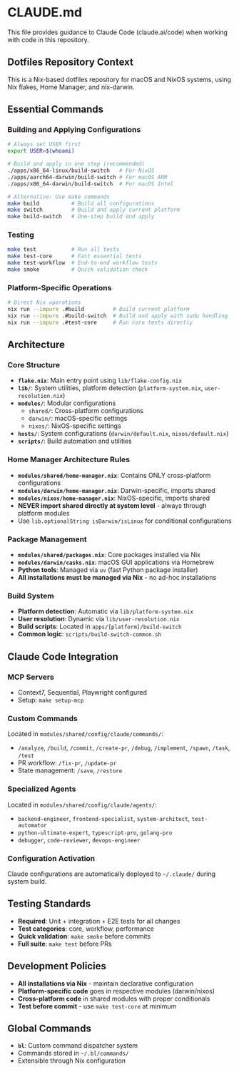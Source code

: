 # CLAUDE.md

This file provides guidance to Claude Code (claude.ai/code) when working with code in this repository.

## Dotfiles Repository Context

This is a Nix-based dotfiles repository for macOS and NixOS systems, using Nix flakes, Home Manager, and nix-darwin.

## Essential Commands

### Building and Applying Configurations

```bash
# Always set USER first
export USER=$(whoami)

# Build and apply in one step (recommended)
./apps/x86_64-linux/build-switch   # For NixOS
./apps/aarch64-darwin/build-switch # For macOS ARM
./apps/x86_64-darwin/build-switch  # For macOS Intel

# Alternative: Use make commands
make build          # Build all configurations
make switch         # Build and apply current platform
make build-switch   # One-step build and apply
```

### Testing

```bash
make test           # Run all tests
make test-core      # Fast essential tests
make test-workflow  # End-to-end workflow tests  
make smoke          # Quick validation check
```

### Platform-Specific Operations

```bash
# Direct Nix operations
nix run --impure .#build         # Build current platform
nix run --impure .#build-switch  # Build and apply with sudo handling
nix run --impure .#test-core     # Run core tests directly
```

## Architecture

### Core Structure
- **`flake.nix`**: Main entry point using `lib/flake-config.nix`
- **`lib/`**: System utilities, platform detection (`platform-system.nix`, `user-resolution.nix`)
- **`modules/`**: Modular configurations
  - `shared/`: Cross-platform configurations
  - `darwin/`: macOS-specific settings
  - `nixos/`: NixOS-specific settings
- **`hosts/`**: System configurations (`darwin/default.nix`, `nixos/default.nix`)
- **`scripts/`**: Build automation and utilities

### Home Manager Architecture Rules
- **`modules/shared/home-manager.nix`**: Contains ONLY cross-platform configurations
- **`modules/darwin/home-manager.nix`**: Darwin-specific, imports shared
- **`modules/nixos/home-manager.nix`**: NixOS-specific, imports shared
- **NEVER import shared directly at system level** - always through platform modules
- Use `lib.optionalString isDarwin/isLinux` for conditional configurations

### Package Management
- **`modules/shared/packages.nix`**: Core packages installed via Nix
- **`modules/darwin/casks.nix`**: macOS GUI applications via Homebrew
- **Python tools**: Managed via `uv` (fast Python package installer)
- **All installations must be managed via Nix** - no ad-hoc installations

### Build System
- **Platform detection**: Automatic via `lib/platform-system.nix`
- **User resolution**: Dynamic via `lib/user-resolution.nix`
- **Build scripts**: Located in `apps/[platform]/build-switch`
- **Common logic**: `scripts/build-switch-common.sh`

## Claude Code Integration

### MCP Servers
- Context7, Sequential, Playwright configured
- Setup: `make setup-mcp`

### Custom Commands
Located in `modules/shared/config/claude/commands/`:
- `/analyze`, `/build`, `/commit`, `/create-pr`, `/debug`, `/implement`, `/spawn`, `/task`, `/test`
- PR workflow: `/fix-pr`, `/update-pr`  
- State management: `/save`, `/restore`

### Specialized Agents
Located in `modules/shared/config/claude/agents/`:
- `backend-engineer`, `frontend-specialist`, `system-architect`, `test-automator`
- `python-ultimate-expert`, `typescript-pro`, `golang-pro`
- `debugger`, `code-reviewer`, `devops-engineer`

### Configuration Activation
Claude configurations are automatically deployed to `~/.claude/` during system build.

## Testing Standards
- **Required**: Unit + integration + E2E tests for all changes
- **Test categories**: core, workflow, performance
- **Quick validation**: `make smoke` before commits
- **Full suite**: `make test` before PRs

## Development Policies
- **All installations via Nix** - maintain declarative configuration
- **Platform-specific code** goes in respective modules (darwin/nixos)
- **Cross-platform code** in shared modules with proper conditionals
- **Test before commit** - use `make test-core` at minimum

## Global Commands
- **`bl`**: Custom command dispatcher system
- Commands stored in `~/.bl/commands/`
- Extensible through Nix configuration